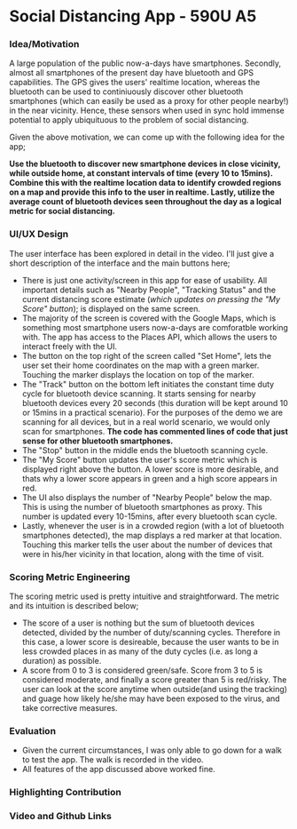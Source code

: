 # Social Distancing App - 590U A5

### Idea/Motivation
A large population of the public now-a-days have smartphones. Secondly, almost all smartphones of the present day have bluetooth and GPS capabilities. The GPS gives the users' realtime location, whereas the bluetooth can be used to continiuously discover other bluetooth smartphones (which can easily be used as a proxy for other people nearby!) in the near vicinity. Hence, these sensors when used in sync hold immense potential to apply ubiquituous to the problem of social distancing.

Given the above motivation, we can come up with the following idea for the app;

**Use the bluetooth to discover new smartphone devices in close vicinity, while outside home, at constant intervals of time (every 10 to 15mins). Combine this with the realtime location data to identify crowded regions on a map and provide this info to the user in realtime. Lastly, utilize the average count of bluetooth devices seen throughout the day as a logical metric for social distancing.**

### UI/UX Design
The user interface has been explored in detail in the video. I'll just give a short description of the interface and the main buttons here;
- There is just one activity/screen in this app for ease of usability. All important details such as "Nearby People", "Tracking Status" and the current distancing score estimate (*which updates on pressing the "My Score" button*); is displayed on the same screen.
- The majority of the screen is covered with the Google Maps, which is something most smartphone users now-a-days are comforatble working with. The app has access to the Places API, which allows the users to interact freely with the UI.
- The button on the top right of the screen called "Set Home", lets the user set their home coordinates on the map with a green marker. Touching the marker displays the location on top of the marker.
- The "Track" button on the  bottom left initiates the constant time duty cycle for  bluetooth device scanning. It starts sensing for nearby bluetooth devices every 20 seconds (this duration will be kept around 10 or 15mins in a practical scenario). For the purposes of the demo we are scanning for all devices, but in a real world scenario, we would only scan for smartphones. **The code has commented lines of code that just sense for other bluetooth smartphones.**
- The "Stop" button in the middle ends the bluetooth scanning cycle.
- The "My Score" button updates the user's score metric which is displayed right above the button. A lower score is more desirable, and thats why a lower score appears in green and a high score appears in red. 
- The UI also displays the number of "Nearby People" below the map. This is using the number of bluetooth smartphones as proxy. This number is updated every 10-15mins, after every bluetooth scan cycle.
- Lastly, whenever the user is in a crowded region (with a lot of bluetooth smartphones detected), the map displays a red marker at that location. Touching this marker tells the user about the number of devices that were in his/her vicinity in that location, along with the time of visit.
### Scoring Metric Engineering
The scoring metric used is pretty intuitive and straightforward. The metric and its intuition is described below;
 - The score of a user is nothing but the sum of bluetooth devices detected, divided by the number of duty/scanning cycles. Therefore in this case, a lower score is desireable, because the user wants to be in less crowded places in as many of the duty cycles (i.e. as long a duration) as possible.
 - A score from 0 to 3 is considered green/safe. Score from 3 to 5 is considered moderate, and finally a score greater than 5 is red/risky. The user can look at the score anytime when outside(and using the tracking) and guage how likely he/she may have been exposed to the virus, and take corrective measures.

### Evaluation
- Given the current circumstances, I was only able to go down for a walk to test the app. The walk is recorded in the video.
- All features of the app discussed above worked fine.

### Highlighting Contribution
### Video and Github Links
